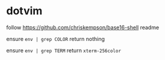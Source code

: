 # dotvim

follow https://github.com/chriskempson/base16-shell readme

ensure `env | grep COLOR` return nothing

ensure `env | grep TERM` return `xterm-256color`
